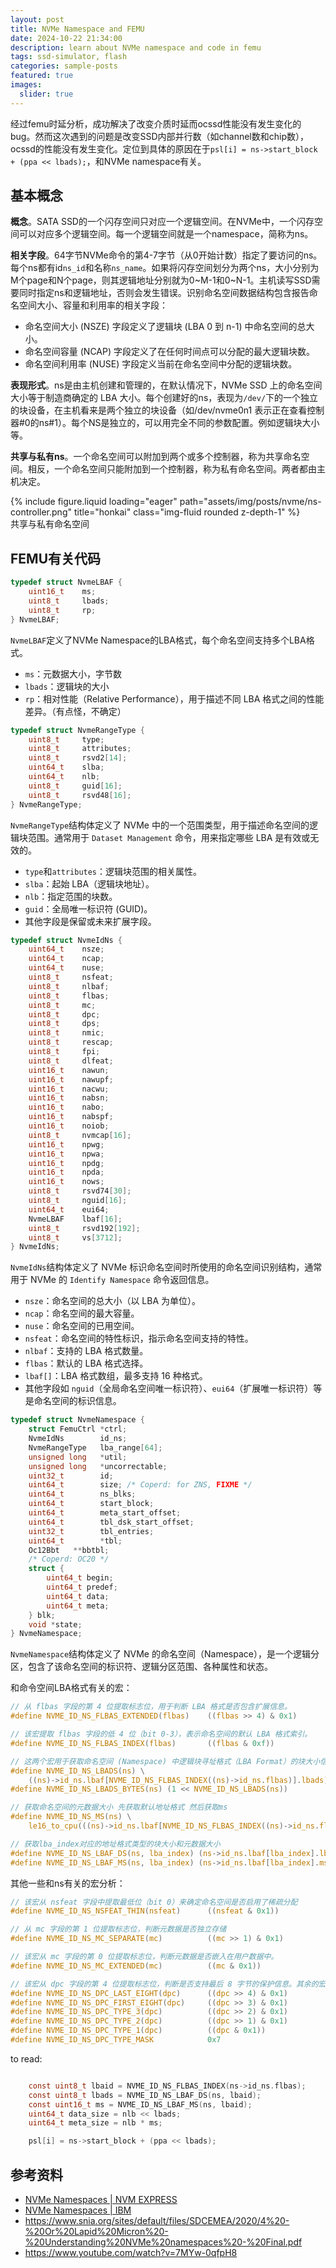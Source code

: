 ```yaml
---
layout: post
title: NVMe Namespace and FEMU
date: 2024-10-22 21:34:00
description: learn about NVMe namespace and code in femu
tags: ssd-simulator, flash
categories: sample-posts
featured: true
images:
  slider: true
---
```


经过femu时延分析，成功解决了改变介质时延而ocssd性能没有发生变化的bug。然而这次遇到的问题是改变SSD内部并行数（如channel数和chip数），ocssd的性能没有发生变化。定位到具体的原因在于`psl[i] = ns->start_block + (ppa << lbads);`，和NVMe namespace有关。

## 基本概念

**概念**。SATA SSD的一个闪存空间只对应一个逻辑空间。在NVMe中，一个闪存空间可以对应多个逻辑空间。每一个逻辑空间就是一个namespace，简称为ns。

**相关字段**。64字节NVMe命令的第4-7字节（从0开始计数）指定了要访问的ns。每个ns都有id`ns_id`和名称`ns_name`。如果将闪存空间划分为两个ns，大小分别为M个page和N个page，则其逻辑地址分别就为0~M-1和0~N-1。主机读写SSD需要同时指定ns和逻辑地址，否则会发生错误。识别命名空间数据结构包含报告命名空间大小、容量和利用率的相关字段：

- 命名空间大小 (NSZE) 字段定义了逻辑块 (LBA 0 到 n-1) 中命名空间的总大小。
- 命名空间容量 (NCAP) 字段定义了在任何时间点可以分配的最大逻辑块数。
- 命名空间利用率 (NUSE) 字段定义当前在命名空间中分配的逻辑块数。

**表现形式**。ns是由主机创建和管理的，在默认情况下，NVMe SSD 上的命名空间大小等于制造商确定的 LBA 大小。每个创建好的ns，表现为`/dev/`下的一个独立的块设备，在主机看来是两个独立的块设备（如/dev/nvme0n1 表示正在查看控制器#0的ns#1）。每个NS是独立的，可以用完全不同的参数配置。例如逻辑块大小等。

**共享与私有ns**。一个命名空间可以附加到两个或多个控制器，称为共享命名空间。相反，一个命名空间只能附加到一个控制器，称为私有命名空间。两者都由主机决定。

<div class="row mt-3">
    <div class="col-sm mt-3 mt-md-0">
        {% include figure.liquid loading="eager" path="assets/img/posts/nvme/ns-controller.png" title="honkai" class="img-fluid rounded z-depth-1" %}
    </div>
</div>
<div class="caption">
    共享与私有命名空间
</div>


## FEMU有关代码

```c
typedef struct NvmeLBAF {
    uint16_t    ms; 
    uint8_t     lbads; 
    uint8_t     rp; 
} NvmeLBAF;
```

`NvmeLBAF`定义了NVMe Namespace的LBA格式，每个命名空间支持多个LBA格式。
- `ms`：元数据大小，字节数
- `lbads`：逻辑块的大小
- `rp`：相对性能（Relative Performance），用于描述不同 LBA 格式之间的性能差异。（有点怪，不确定）

```c
typedef struct NvmeRangeType {
    uint8_t     type;
    uint8_t     attributes;
    uint8_t     rsvd2[14];
    uint64_t    slba;
    uint64_t    nlb;
    uint8_t     guid[16];
    uint8_t     rsvd48[16];
} NvmeRangeType;
```

`NvmeRangeType`结构体定义了 NVMe 中的一个范围类型，用于描述命名空间的逻辑块范围。通常用于 `Dataset Management` 命令，用来指定哪些 LBA 是有效或无效的。
- `type`和`attributes`：逻辑块范围的相关属性。
-  `slba`：起始 LBA（逻辑块地址）。
- `nlb`：指定范围的块数。
- `guid`：全局唯一标识符 (GUID)。
- 其他字段是保留或未来扩展字段。

```c
typedef struct NvmeIdNs {
    uint64_t    nsze;
    uint64_t    ncap;
    uint64_t    nuse;
    uint8_t     nsfeat;
    uint8_t     nlbaf;
    uint8_t     flbas;
    uint8_t     mc;
    uint8_t     dpc;
    uint8_t     dps;
    uint8_t     nmic;
    uint8_t     rescap;
    uint8_t     fpi;
    uint8_t     dlfeat;
    uint16_t    nawun;
    uint16_t    nawupf;
    uint16_t    nacwu;
    uint16_t    nabsn;
    uint16_t    nabo;
    uint16_t    nabspf;
    uint16_t    noiob;
    uint8_t     nvmcap[16];
    uint16_t    npwg;
    uint16_t    npwa;
    uint16_t    npdg;
    uint16_t    npda;
    uint16_t    nows;
    uint8_t     rsvd74[30];
    uint8_t     nguid[16];
    uint64_t    eui64;
    NvmeLBAF    lbaf[16];
    uint8_t     rsvd192[192];
    uint8_t     vs[3712];
} NvmeIdNs;
```

`NvmeIdNs`结构体定义了 NVMe 标识命名空间时所使用的命名空间识别结构，通常用于 NVMe 的 `Identify Namespace` 命令返回信息。
- `nsze`：命名空间的总大小（以 LBA 为单位）。
- `ncap`：命名空间的最大容量。
- `nuse`：命名空间的已用空间。
- `nsfeat`：命名空间的特性标识，指示命名空间支持的特性。
- `nlbaf`：支持的 LBA 格式数量。
- `flbas`：默认的 LBA 格式选择。
- `lbaf[]`：LBA 格式数组，最多支持 16 种格式。
- 其他字段如 `nguid`（全局命名空间唯一标识符）、`eui64`（扩展唯一标识符）等是命名空间的标识信息。

```c
typedef struct NvmeNamespace {
    struct FemuCtrl *ctrl;
    NvmeIdNs        id_ns;
    NvmeRangeType   lba_range[64];
    unsigned long   *util;
    unsigned long   *uncorrectable;
    uint32_t        id;
    uint64_t        size; /* Coperd: for ZNS, FIXME */
    uint64_t        ns_blks;
    uint64_t        start_block;
    uint64_t        meta_start_offset;
    uint64_t        tbl_dsk_start_offset;
    uint32_t        tbl_entries;
    uint64_t        *tbl;
    Oc12Bbt   **bbtbl;
    /* Coperd: OC20 */
    struct {
        uint64_t begin;
        uint64_t predef;
        uint64_t data;
        uint64_t meta;
    } blk;
    void *state;
} NvmeNamespace;
```

`NvmeNamespace`结构体定义了 NVMe 的命名空间（Namespace），是一个逻辑分区，包含了该命名空间的标识符、逻辑分区范围、各种属性和状态。

和命令空间LBA格式有关的宏：

```c
// 从 flbas 字段的第 4 位提取标志位，用于判断 LBA 格式是否包含扩展信息。
#define NVME_ID_NS_FLBAS_EXTENDED(flbas)    ((flbas >> 4) & 0x1)

// 该宏提取 flbas 字段的低 4 位（bit 0-3），表示命名空间的默认 LBA 格式索引。
#define NVME_ID_NS_FLBAS_INDEX(flbas)       ((flbas & 0xf))

// 这两个宏用于获取命名空间 (Namespace) 中逻辑块寻址格式（LBA Format）的块大小信息
#define NVME_ID_NS_LBADS(ns) \
    ((ns)->id_ns.lbaf[NVME_ID_NS_FLBAS_INDEX((ns)->id_ns.flbas)].lbads)
#define NVME_ID_NS_LBADS_BYTES(ns) (1 << NVME_ID_NS_LBADS(ns))

// 获取命名空间的元数据大小 先获取默认地址格式 然后获取ms
#define NVME_ID_NS_MS(ns) \
    le16_to_cpu(((ns)->id_ns.lbaf[NVME_ID_NS_FLBAS_INDEX((ns)->id_ns.flbas)].ms))

// 获取lba_index对应的地址格式类型的块大小和元数据大小
#define NVME_ID_NS_LBAF_DS(ns, lba_index) (ns->id_ns.lbaf[lba_index].lbads)
#define NVME_ID_NS_LBAF_MS(ns, lba_index) (ns->id_ns.lbaf[lba_index].ms)
```

其他一些和ns有关的宏分析：

```c
// 该宏从 nsfeat 字段中提取最低位（bit 0）来确定命名空间是否启用了稀疏分配
#define NVME_ID_NS_NSFEAT_THIN(nsfeat)      ((nsfeat & 0x1))

// 从 mc 字段的第 1 位提取标志位，判断元数据是否独立存储
#define NVME_ID_NS_MC_SEPARATE(mc)          ((mc >> 1) & 0x1)

// 该宏从 mc 字段的第 0 位提取标志位，判断元数据是否嵌入在用户数据中。
#define NVME_ID_NS_MC_EXTENDED(mc)          ((mc & 0x1))

// 该宏从 dpc 字段的第 4 位提取标志位，判断是否支持最后 8 字节的保护信息。其余的宏类似，也是与保护信息相关。
#define NVME_ID_NS_DPC_LAST_EIGHT(dpc)      ((dpc >> 4) & 0x1)
#define NVME_ID_NS_DPC_FIRST_EIGHT(dpc)     ((dpc >> 3) & 0x1)
#define NVME_ID_NS_DPC_TYPE_3(dpc)          ((dpc >> 2) & 0x1)
#define NVME_ID_NS_DPC_TYPE_2(dpc)          ((dpc >> 1) & 0x1)
#define NVME_ID_NS_DPC_TYPE_1(dpc)          ((dpc & 0x1))
#define NVME_ID_NS_DPC_TYPE_MASK            0x7
```


to read:

```c

    const uint8_t lbaid = NVME_ID_NS_FLBAS_INDEX(ns->id_ns.flbas);
    const uint8_t lbads = NVME_ID_NS_LBAF_DS(ns, lbaid);
    const uint16_t ms = NVME_ID_NS_LBAF_MS(ns, lbaid);
    uint64_t data_size = nlb << lbads;
    uint64_t meta_size = nlb * ms;

    psl[i] = ns->start_block + (ppa << lbads);


```


## 参考资料

- <a href="https://nvmexpress.org/resource/nvme-namespaces/"> NVMe Namespaces | NVM EXPRESS</a>
-  <a href="https://www.ibm.com/docs/en/linux-on-systems?topic=nvme-namespaces"> NVMe Namespaces | IBM</a>
- https://www.snia.org/sites/default/files/SDCEMEA/2020/4%20-%20Or%20Lapid%20Micron%20-%20Understanding%20NVMe%20namespaces%20-%20Final.pdf
- https://www.youtube.com/watch?v=7MYw-0qfpH8